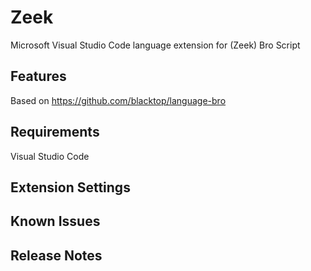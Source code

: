 # Zeek 

Microsoft Visual Studio Code language extension for (Zeek) Bro Script

## Features

Based on https://github.com/blacktop/language-bro

## Requirements

Visual Studio Code

## Extension Settings


## Known Issues


## Release Notes

